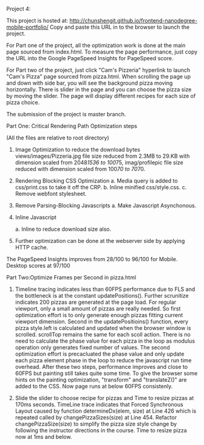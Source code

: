 Project 4:

This project is hosted at: http://chunshengit.github.io/frontend-nanodegree-mobile-portfolio/
Copy and paste this URL in to the browser to launch the project.

For Part one of the project, all the optimization work is done at the main page sourced from index.html.
To measure the page performance, just copy the URL into the Google PageSpeed Insights for PageSpeed score.

For Part two of the project, just click "Cam's Pizzeria" hyperlink to launch "Cam's Pizza" page sourced from pizza.html.
When scrolling the page up and down with side bar, you will see the background pizza moving horizontally.
There is slider in the page and you can choose the pizza size by moving the slider. The page will display different recipes
for each size of pizza choice.

The submission of the project is master branch.

Part One: Critical Rendering Path Optimization steps

(All the files are relative to root directory)

1. Image Optimization to reduce the download bytes
   views/images/Pizzeria.jpg file size reduced from 2.3MB to 29.KB with dimension scaled from 2048*1536 to 100*75,
   imag/profilepic file size reduced with dimension scaled from 100*70 to 70*70.

2. Rendering Blocking CSS Optimization
   a. Media query is added to css/print.css to take it off the CRP.
   b. Inline minified css/style.css.
   c. Remove webfont stylesheet.

3. Remove Parsing-Blocking Javascripts
   a. Make Javascript Asynchonous.
      <script async src="http://www.google-analytics.com/analytics.js"></script>

4. Inline Javascript

    a. Inline <script src="js/performatters.js"></script> to reduce download size also.

5. Further optimization can be done at the webserver side by applying HTTP cache.

The PageSpeed Insights improves from 28/100 to 96/100 for Mobile. Desktop scores at 97/100

Part Two:Optimize Frames per Second in pizza.html

1. Timeline tracing indicates less than 60FPS performance due to FLS and the bottleneck is at the constant updatePositions(). Further scrunitize indicates
   200 pizzas are generated at the page load. For regular viewport, only a small amount of pizzas are really needed. So first optimization effort is
   to only generate enough pizzas fitting current viewport dimension. Second in the updatePositioins() function, every pizza style.left is calculated and
   updated when the browser window is scrolled. scrollTop remains the same for each scoll action. There is no need to calculate the phase value for each
   pizza in the loop as modulus operation only generates fixed number of values. The second optimization effort is precacluated the phase value and only
   update each pizza element phase in the loop to reduce the javascript run time overhead. After these two steps, performance improves and close to 60FPS
   but painting still takes quite some time. To give the browser some hints on the painting optimization, "transform" and "translateZ()" are added to the CSS. Now page runs at below 60FPS consistenly.

2. Slide the slider to choose recipe for pizzas and Time to resize pizzas at 170ms seconds. TimeLine trace indicates that  Forced Synchronous Layout
   caused by function determineDx(elem, size) at Line 426 which is repeated called by changePizzaSizes(size) at Line 454. Refactor changePizzaSize(size)
   to simplify the pizza size style change by following the instructor directions in the course. Time to resize pizza now at 1ms and below.